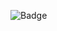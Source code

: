 ![Badge](https://github-readme-stats.vercel.app/api?username=silentlyexisting&show_icons=true&theme=vision-friendly-dark)
